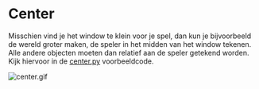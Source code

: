 # Center

Misschien vind je het window te klein voor je spel, dan kun je
bijvoorbeeld de wereld groter maken, de speler in het midden van het
window tekenen. Alle andere objecten moeten dan relatief aan de speler
getekend worden. Kijk hiervoor in de [center.py](center.py)
voorbeeldcode.

![center.gif](center.gif)
